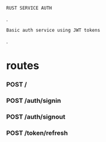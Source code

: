 ```
RUST SERVICE AUTH
```
.
```
Basic auth service using JWT tokens
```
.

# routes
### POST /
### POST /auth/signin
### POST /auth/signout
### POST /token/refresh
